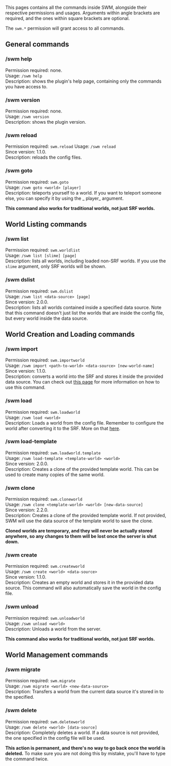 This pages contains all the commands inside SWM, alongside their respective permissions and usages. Arguments within
angle brackets are required, and the ones within square brackets are optional.

The `swm.*` permission will grant access to all commands.

## General commands

### /swm help

Permission required: none.<br>
Usage: `/swm help`<br>
Description: shows the plugin's help page, containing only the commands you have access to.

### /swm version

Permission required: none.<br>
Usage: `/swm version`<br>
Description: shows the plugin version.

### /swm reload

Permission required: `swm.reload`
Usage: `/swm reload`<br>
Since version: 1.1.0.<br>
Description: reloads the config files.

### /swm goto

Permission required: `swm.goto`<br>
Usage: `/swm goto <world> [player]`<br>
Description: teleports yourself to a world. If you want to teleport someone else, you can specify it by using the _
player_ argument.

**This command also works for traditional worlds, not just SRF worlds.**

## World Listing commands

### /swm list

Permission required: `swm.worldlist`<br>
Usage: `/swm list [slime] [page]`<br>
Description: lists all worlds, including loaded non-SRF worlds. If you use the `slime` argument, only SRF worlds will be
shown.

### /swm dslist

Permission required: `swm.dslist`<br>
Usage: `/swm list <data-source> [page]`<br>
Since version: 2.0.0.<br>
Description: lists all worlds contained inside a specified data source. Note that this command doesn't just list the
worlds that are inside the config file, but every world inside the data source.

## World Creation and Loading commands

### /swm import

Permission required: `swm.importworld`<br>
Usage: `/swm import <path-to-world> <data-source> [new-world-name]`<br>
Since version: 1.1.0.<br>
Description: converts a world into the SRF and stores it inside the provided data source. You can check
out [this page](https://github.com/Grinderwolf/Slime-World-Manager/wiki/Converting-traditional-worlds-into-the-SRF) for
more information on how to use this command.

### /swm load

Permission required: `swm.loadworld`<br>
Usage: `/swm load <world>`<br>
Description: Loads a world from the config file. Remember to configure the world after converting it to the SRF. More on
that [here](https://github.com/Grinderwolf/Slime-World-Manager/wiki/Configuring-worlds).

### /swm load-template

Permission required: `swm.loadworld.template`<br>
Usage: `/swm load-template <template-world> <world>`<br>
Since version: 2.0.0.<br>
Description: Creates a clone of the provided template world. This can be used to create many copies of the same world.

### /swm clone

Permission required: `swm.cloneworld`<br>
Usage: `/swm clone <template-world> <world> [new-data-source]`<br>
Since version: 2.2.0.<br>
Description: Creates a clone of the provided template world. If not provided, SWM will use the data source of the
template world to save the clone.

**Cloned worlds are temporary, and they will never be actually stored anywhere, so any changes to them will be lost once
the server is shut down.**

### /swm create

Permission required: `swm.createworld`<br>
Usage: `/swm create <world> <data-source>`<br>
Since version: 1.1.0.<br>
Description: Creates an empty world and stores it in the provided data source. This command will also automatically save
the world in the config file.

### /swm unload

Permission required: `swm.unloadworld`<br>
Usage: `/swm unload <world>`<br>
Description: Unloads a world from the server.

**This command also works for traditional worlds, not just SRF worlds.**

## World Management commands

### /swm migrate

Permission required: `swm.migrate`<br>
Usage: `/swm migrate <world> <new-data-source>`<br>
Description: Transfers a world from the current data source it's stored in to the specified.

### /swm delete

Permission required: `swm.deleteworld`<br>
Usage: `/swm delete <world> [data-source]`<br>
Description: Completely deletes a world. If a data source is not provided, the one specified in the config file will be
used.

**This action is permanent, and there's no way to go back once the world is deleted.** To make sure you are not doing
this by mistake, you'll have to type the command twice.